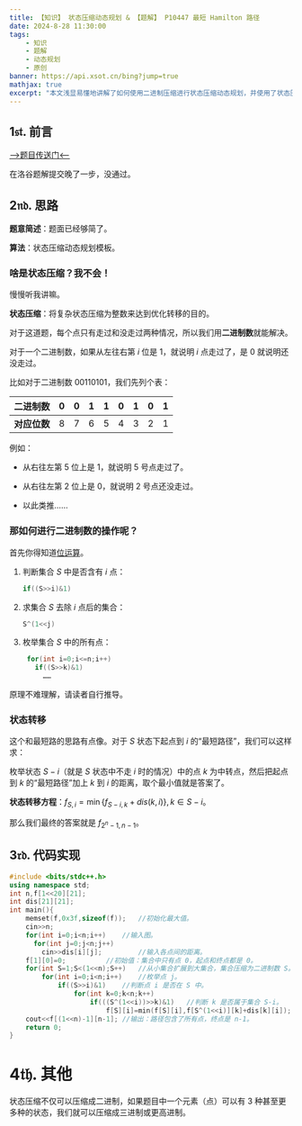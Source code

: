 ```yaml
---
title: 【知识】 状态压缩动态规划 & 【题解】 P10447 最短 Hamilton 路径
date: 2024-8-28 11:30:00
tags: 
    - 知识
    - 题解
    - 动态规划
    - 原创
banner: https://api.xsot.cn/bing?jump=true
mathjax: true
excerpt: "本文浅显易懂地讲解了如何使用二进制压缩进行状态压缩动态规划，并使用了状态压缩动态规划的方法解决洛谷例题 P10447 最短 Hamilton 路径。"
---
```


## $\mathfrak{1st.}$ 前言

[-->题目传送门<--](https://www.luogu.com.cn/problem/P10447)

在洛谷题解提交晚了一步，没通过。

## $\mathfrak{2nd.}$ 思路

**题意简述**：题面已经够简了。

**算法**：状态压缩动态规划模板。

### 啥是状态压缩？我不会！

慢慢听我讲嘛。

**状态压缩**：将复杂状态压缩为整数来达到优化转移的目的。

对于这道题，每个点只有走过和没走过两种情况，所以我们用**二进制数**就能解决。

对于一个二进制数，如果从左往右第 $i$ 位是 $1$，就说明 $i$ 点走过了，是 $0$ 就说明还没走过。

比如对于二进制数 $00110101$，我们先列个表：

| **二进制数** | $0$  | $0$  | $1$  | $1$  | $0$  | $1$  | $0$  | $1$  |
| :----------: | :--: | :--: | :--: | :--: | :--: | :--: | :--: | :--: |
| **对应位数** | $8$  | $7$  | $6$  | $5$  | $4$  | $3$  | $2$  | $1$  |

例如：

+ 从右往左第 $5$ 位上是 $1$，就说明 $5$ 号点走过了。

+ 从右往左第 $2$ 位上是 $0$，就说明 $2$ 号点还没走过。

+ 以此类推……

### 那如何进行二进制数的操作呢？

首先你得知道[位运算](https://cn.bing.com/search?q=%E4%BD%8D%E8%BF%90%E7%AE%97)。

1. 判断集合 $S$ 中是否含有 $i$ 点：
   ```cpp
   if((S>>i)&1)
   ```

2. 求集合 $S$ 去除 $i$ 点后的集合：
   ```cpp
   S^(1<<j)
   ```
3. 枚举集合 $S$ 中的所有点：
   ```cpp
	for(int i=0;i<=n;i++)
      if((S>>k)&1)
        ……
	```

原理不难理解，请读者自行推导。

### 状态转移

这个和最短路的思路有点像。对于 $S$ 状态下起点到 $i$ 的“最短路径”，我们可以这样求：

枚举状态 $S-i$（就是 $S$ 状态中不走 $i$ 时的情况）中的点 $k$ 为中转点，然后把起点到 $k$ 的“最短路径”加上 $k$ 到 $i$ 的距离，取个最小值就是答案了。

**状态转移方程**：$f_{S,i}=\min\{f_{S-i,k}+dis(k,i)\},k\in S-i$。

那么我们最终的答案就是 $f_{2^n-1,n-1}$。

## $\mathfrak{3rd.}$ 代码实现

```cpp
#include <bits/stdc++.h>
using namespace std;
int n,f[1<<20][21];
int dis[21][21];
int main(){
    memset(f,0x3f,sizeof(f));	//初始化最大值。
    cin>>n;
    for(int i=0;i<n;i++)	//输入图。
      for(int j=0;j<n;j++)
        cin>>dis[i][j];	        //输入各点间的距离。
    f[1][0]=0;			//初始值：集合中只有点 0，起点和终点都是 0。
    for(int S=1;S<(1<<n);S++)	//从小集合扩展到大集合，集合压缩为二进制数 S。
        for(int i=0;i<n;i++)	//枚举点 j。
            if((S>>i)&1)	//判断点 i 是否在 S 中。
                for(int k=0;k<n;k++)
                    if(((S^(1<<i))>>k)&1)	//判断 k 是否属于集合 S-i。
                        f[S][i]=min(f[S][i],f[S^(1<<i)][k]+dis[k][i]);
    cout<<f[(1<<n)-1][n-1];	//输出：路径包含了所有点，终点是 n-1。
    return 0;
}
```

# $\mathfrak{4th.}$ 其他

状态压缩不仅可以压缩成二进制，如果题目中一个元素（点）可以有 $3$ 种甚至更多种的状态，我们就可以压缩成三进制或更高进制。